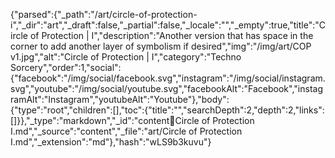 {"parsed":{"_path":"/art/circle-of-protection-i","_dir":"art","_draft":false,"_partial":false,"_locale":"","_empty":true,"title":"Circle of Protection | I","description":"Another version that has space in the corner to add another layer of symbolism if desired","img":"/img/art/COP v1.jpg","alt":"Circle of Protection | I","category":"Techno Sorcery","order":1,"social":{"facebook":"/img/social/facebook.svg","instagram":"/img/social/instagram.svg","youtube":"/img/social/youtube.svg","facebookAlt":"Facebook","instagramAlt":"Instagram","youtubeAlt":"Youtube"},"body":{"type":"root","children":[],"toc":{"title":"","searchDepth":2,"depth":2,"links":[]}},"_type":"markdown","_id":"content:art:Circle of Protection I.md","_source":"content","_file":"art/Circle of Protection I.md","_extension":"md"},"hash":"wLS9b3kuvu"}